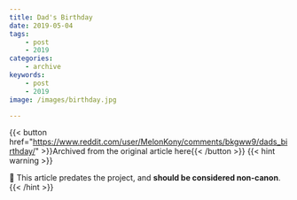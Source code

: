```yaml
---
title: Dad's Birthday
date: 2019-05-04
tags:
    - post
    - 2019
categories:
    - archive
keywords:
    - post
    - 2019
image: /images/birthday.jpg

---
```

{{< button href="https://www.reddit.com/user/MelonKony/comments/bkgww9/dads_birthday/" >}}Archived from the original article here{{< /button >}}
{{< hint warning >}}

🌺 This article predates the project, and **should be considered non-canon**.
{{< /hint >}}
